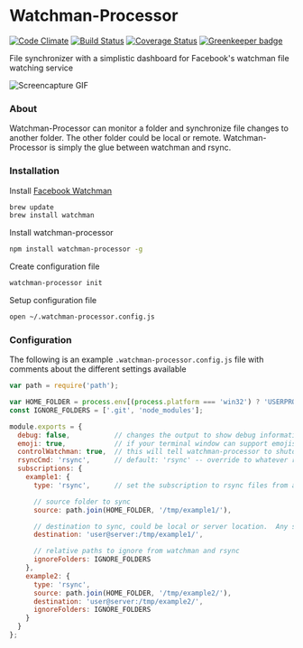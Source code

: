 # Watchman-Processor


[![Code Climate](https://codeclimate.com/github/markis/watchman-processor/badges/gpa.svg)](https://codeclimate.com/github/markis/watchman-processor)
[![Build Status](https://travis-ci.org/markis/watchman-processor.svg?branch=master)](https://travis-ci.org/markis/watchman-processor)
[![Coverage Status](https://coveralls.io/repos/github/markis/watchman-processor/badge.svg?branch=master)](https://coveralls.io/github/markis/watchman-processor?branch=master) 
[![Greenkeeper badge](https://badges.greenkeeper.io/markis/watchman-processor.svg)](https://greenkeeper.io/)

File synchronizer with a simplistic dashboard for Facebook's watchman file watching service

![Screencapture GIF](https://i.imgur.com/1p0i8d6.gif)

### About

Watchman-Processor can monitor a folder and synchronize file changes to another folder.  The other folder could be local or remote.  Watchman-Processor is simply the glue between watchman and rsync.

### Installation

Install [Facebook Watchman](https://facebook.github.io/watchman/docs/install.html)

```bash
brew update
brew install watchman
```

Install watchman-processor

```bash
npm install watchman-processor -g
```

Create configuration file

```bash
watchman-processor init
```

Setup configuration file

```bash
open ~/.watchman-processor.config.js
```

### Configuration
The following is an example `.watchman-processor.config.js` file with comments about the different settings available

```javascript
var path = require('path');

var HOME_FOLDER = process.env[(process.platform === 'win32') ? 'USERPROFILE' : 'HOME'];
const IGNORE_FOLDERS = ['.git', 'node_modules'];

module.exports = {
  debug: false,           // changes the output to show debug information, cmd and stdout output
  emoji: true,            // if your terminal window can support emojis
  controlWatchman: true,  // this will tell watchman-processor to shutdown watchman, when quitting
  rsyncCmd: 'rsync',      // default: 'rsync' -- override to whatever rsync command is installed or located
  subscriptions: {
    example1: {
      type: 'rsync',      // set the subscription to rsync files from a 'source' folder to 'destination' folder

      // source folder to sync
      source: path.join(HOME_FOLDER, '/tmp/example1/'),

      // destination to sync, could be local or server location.  Any supported rsync location.
      destination: 'user@server:/tmp/example1/',

      // relative paths to ignore from watchman and rsync
      ignoreFolders: IGNORE_FOLDERS
    },
    example2: {
      type: 'rsync',
      source: path.join(HOME_FOLDER, '/tmp/example2/'),
      destination: 'user@server:/tmp/example2/',
      ignoreFolders: IGNORE_FOLDERS
    }
  }
};
```
